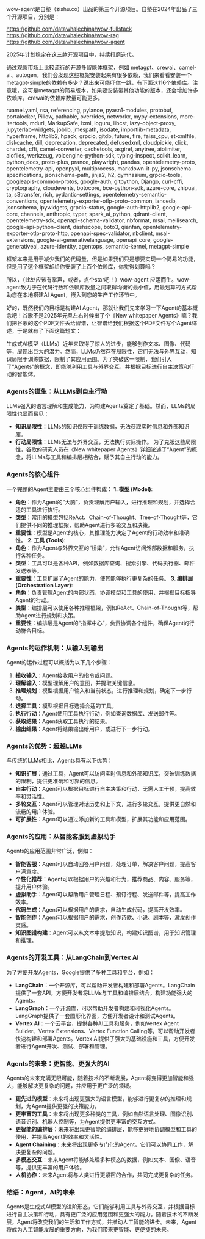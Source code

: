 wow-agent是自塾（zishu.co）出品的第三个开源项目。自塾在2024年出品了三个开源项目，分别是：

https://github.com/datawhalechina/wow-fullstack  
https://github.com/datawhalechina/wow-rag  
https://github.com/datawhalechina/wow-agent  

2025年计划稳定在这三款开源项目中，持续打磨迭代。

通过观察市场上比较流行的开源多智能体框架，例如 metagpt、crewai、camel-ai、autogen，我们会发现这些框架安装起来有很多依赖，我们来看看安装一个metagpt-simple的依赖有多少？说出来可能吓你一跳，有下面这116个依赖库。注意哦，这可是metagpt的简易版本，如果要安装带其他功能的版本，还会增加许多依赖库。crewai的依赖库数量可能更多。

ruamel.yaml, rsa, referencing, pylance, pyasn1-modules, protobuf, portalocker, Pillow, pathable, overrides, networkx, mypy-extensions, more-itertools, mdurl, MarkupSafe, lxml, loguru, libcst, lazy-object-proxy, jupyterlab-widgets, joblib, jmespath, isodate, importlib-metadata, hyperframe, httplib2, hpack, grpcio, gitdb, future, fire, faiss_cpu, et-xmlfile, diskcache, dill, deprecation, deprecated, defusedxml, cloudpickle, click, chardet, cffi, camel-converter, cachetools, asgiref, anytree, aiolimiter, aiofiles, werkzeug, volcengine-python-sdk, typing-inspect, scikit_learn, python_docx, proto-plus, prance, playwright, pandas, opentelemetry-proto, opentelemetry-api, openpyxl, multiprocess, markdown-it-py, jsonschema-specifications, jsonschema-path, jinja2, h2, gymnasium, grpcio-tools, googleapis-common-protos, google-auth, gitpython, Django, curl-cffi, cryptography, cloudevents, botocore, bce-python-sdk, azure-core, zhipuai, ta, s3transfer, rich, pydantic-settings, opentelemetry-semantic-conventions, opentelemetry-exporter-otlp-proto-common, lancedb, jsonschema, ipywidgets, grpcio-status, google-auth-httplib2, google-api-core, channels, anthropic, typer, spark_ai_python, qdrant-client, opentelemetry-sdk, openapi-schema-validator, nbformat, msal, meilisearch, google-api-python-client, dashscope, boto3, qianfan, opentelemetry-exporter-otlp-proto-http, openapi-spec-validator, nbclient, msal-extensions, google-ai-generativelanguage, openapi_core, google-generativeai, azure-identity, agentops, semantic-kernel, metagpt-simple


框架本来是用于减少我们的代码量，但是如果我们只是想要实现一个简易的功能，但是用了这个框架却给你安装了上百个依赖库，你觉得划算吗？

所以，（此处应该有掌声，或者，点个star吧！）wow-agent 应运而生。wow-agent致力于在代码行数和依赖库数量之间取得均衡的最小值，用最划算的方式帮助您在本地搭建AI Agent，嵌入到您的生产工作环节中。

好的，既然我们的目标是构建AI Agent，那就让我们先来学习一下Agent的基本概念吧！谷歌不是2025年元旦左右时候出了个《New whitepaper Agents》嘛？我们把谷歌的这个PDF文件丢给智谱，让智谱给我们根据这个PDF文件写个Agent综述，于是就有了下面这篇短文：

生成式AI模型（LLMs）近年来取得了惊人的进步，能够创作文本、图像、代码等，展现出巨大的潜力。然而，LLMs仍然存在局限性，它们无法与外界互动，知识局限于训练数据，限制了其应用范围。为了突破这一限制，我们引入了“Agents”的概念，即能够利用工具与外界交互，并根据目标进行自主决策和行动的智能体。
### Agents的诞生：从LLMs到自主行动
LLMs强大的语言理解和生成能力，为构建Agents奠定了基础。然而，LLMs的局限性也显而易见：
* **知识局限性**：LLMs的知识仅限于训练数据，无法获取实时信息和外部知识库。
* **行动局限性**：LLMs无法与外界交互，无法执行实际操作。
为了克服这些局限性，谷歌的研究人员在《New whitepaper Agents》详细论述了“Agent”的概念，将LLMs与工具和编排层相结合，赋予其自主行动的能力。
### Agents的核心组件
一个完整的Agent主要由三个核心组件构成：
**1. 模型 (Model)**:
* **角色**：作为Agent的“大脑”，负责理解用户输入，进行推理和规划，并选择合适的工具进行执行。
* **类型**：常用的模型包括ReAct、Chain-of-Thought、Tree-of-Thought等，它们提供不同的推理框架，帮助Agent进行多轮交互和决策。
* **重要性**：模型是Agent的核心，其推理能力决定了Agent的行动效率和准确性。
**2. 工具 (Tools)**:
* **角色**：作为Agent与外界交互的“桥梁”，允许Agent访问外部数据和服务，执行各种任务。
* **类型**：工具可以是各种API，例如数据库查询、搜索引擎、代码执行器、邮件发送器等。
* **重要性**：工具扩展了Agent的能力，使其能够执行更复杂的任务。
**3. 编排层 (Orchestration Layer)**:
* **角色**：负责管理Agent的内部状态，协调模型和工具的使用，并根据目标指导Agent的行动。
* **类型**：编排层可以使用各种推理框架，例如ReAct、Chain-of-Thought等，帮助Agent进行规划和决策。
* **重要性**：编排层是Agent的“指挥中心”，负责协调各个组件，确保Agent的行动符合目标。
### Agents的运作机制：从输入到输出
Agent的运作过程可以概括为以下几个步骤：
1. **接收输入**：Agent接收用户的指令或问题。
2. **理解输入**：模型理解用户的意图，并提取关键信息。
3. **推理规划**：模型根据用户输入和当前状态，进行推理和规划，确定下一步行动。
4. **选择工具**：模型根据目标选择合适的工具。
5. **执行行动**：Agent使用工具执行行动，例如查询数据库、发送邮件等。
6. **获取结果**：Agent获取工具执行的结果。
7. **输出结果**：Agent将结果输出给用户，或进行下一步行动。
### Agents的优势：超越LLMs
与传统的LLMs相比，Agents具有以下优势：
* **知识扩展**：通过工具，Agent可以访问实时信息和外部知识库，突破训练数据的限制，提供更准确和可靠的信息。
* **自主行动**：Agent可以根据目标进行自主决策和行动，无需人工干预，提高效率和灵活性。
* **多轮交互**：Agent可以管理对话历史和上下文，进行多轮交互，提供更自然和流畅的用户体验。
* **可扩展性**：Agent可以通过添加新的工具和模型，扩展其功能和应用范围。
### Agents的应用：从智能客服到虚拟助手
Agents的应用范围非常广泛，例如：
* **智能客服**：Agent可以自动回答用户问题，处理订单，解决客户问题，提高客户满意度。
* **个性化推荐**：Agent可以根据用户的兴趣和行为，推荐商品、内容、服务等，提升用户体验。
* **虚拟助手**：Agent可以帮助用户管理日程、预订行程、发送邮件等，提高工作效率。
* **代码生成**：Agent可以根据用户的需求，自动生成代码，提高开发效率。
* **智能创作**：Agent可以根据用户的需求，创作诗歌、小说、剧本等，激发创作灵感。
* **知识图谱构建**：Agent可以从文本中提取知识，构建知识图谱，用于知识管理和推理。
### Agents的开发工具：从LangChain到Vertex AI
为了方便开发Agents，Google提供了多种工具和平台，例如：
* **LangChain**：一个开源库，可以帮助开发者构建和部署Agents。LangChain提供了一套API，方便开发者将LLMs与工具和编排层结合，构建功能强大的Agents。
* **LangGraph**：一个开源库，可以帮助开发者构建和可视化Agents。LangGraph提供了一套图形化界面，方便开发者设计和测试Agents。
* **Vertex AI**：一个云平台，提供各种AI工具和服务，例如Vertex Agent Builder、Vertex Extensions、Vertex Function Calling等，可以帮助开发者快速构建和部署Agents。Vertex AI提供了强大的基础设施和工具，方便开发者进行Agent开发、测试、部署和管理。
### Agents的未来：更智能、更强大的AI
Agents的未来充满无限可能，随着技术的不断发展，Agent将变得更加智能和强大，能够解决更复杂的问题，并应用于更广泛的领域。
* **更先进的模型**：未来将出现更强大的语言模型，能够进行更复杂的推理和规划，为Agent提供更强的决策能力。
* **更丰富的工具**：未来将出现更多种类的工具，例如自然语言处理、图像识别、语音识别、机器人控制等，为Agent提供更丰富的交互方式。
* **更智能的编排层**：未来将出现更智能的编排层，能够更好地协调模型和工具的使用，并提高Agent的效率和灵活性。
* **Agent Chaining**：未来将出现更多专门化的Agent，它们可以协同工作，解决更复杂的问题。
* **多模态交互**：未来Agent将能够处理多种模态的数据，例如文本、图像、语音等，提供更丰富的用户体验。
* **人机协作**：未来Agent将与人类进行更紧密的合作，共同完成更复杂的任务。
### 结语：Agent，AI的未来
Agents是生成式AI模型的进阶形态，它们能够利用工具与外界交互，并根据目标进行自主决策和行动，具有更广泛的应用范围和更强大的能力。随着技术的不断发展，Agent将改变我们的生活和工作方式，并推动人工智能的进步。未来，Agent将成为人工智能发展的重要方向，为我们带来更智能、更便捷的未来。

